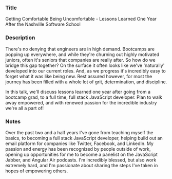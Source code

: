 ### Title
Getting Comfortable Being Uncomfortable - Lessons Learned One Year After the Nashville Software School

### Description
There's no denying that engineers are in high demand. Bootcamps are popping up everywhere, and while they're churning out highly motivated juniors, often it's seniors that companies are really after. So how do we bridge this gap together? On the surface it often looks like we've 'naturally' developed into our current roles. And, as we progress it's incredibly easy to forget what it was like being new. Rest assured however, for most the journey has been filled with a whole lot of grit, determination, and discipline.

In this talk, we'll discuss lessons learned one year after going from a bootcamp grad, to a full time, full stack JavaScript developer. Plan to walk away empowered, and with renewed passion for the incredible industry we're all a part of!

### Notes
Over the past two and a half years I've gone from teaching myself the basics, to becoming a full stack JavaScript developer, helping build out an email platform for companies like Twitter, Facebook, and LinkedIn. My passion and energy has been recognized by people outside of work, opening up opportunities for me to become a panelist on the JavaScript Jabber, and Angular Air podcasts. I'm incredibly blessed, but also work extremely hard, and I'm passionate about sharing the steps I've taken in hopes of empowering others.
